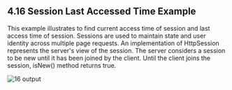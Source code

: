 
4.16 Session Last Accessed Time Example
---------------------------------------
This example illustrates to find current  access time of session  and last access time of session. Sessions are used to maintain state and user identity across multiple page requests. An implementation of HttpSession represents the server's view of the session. The server considers a session to be new until it has been joined by the client. Until the client joins the session, isNew() method returns true.


![16 output](https://cloud.githubusercontent.com/assets/16948694/13904500/f6a5a308-eec8-11e5-9d15-647264b2bd29.png)

